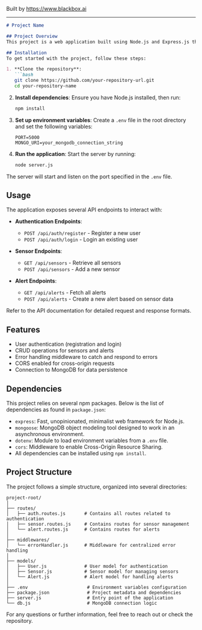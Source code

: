 
Built by https://www.blackbox.ai

---

```markdown
# Project Name

## Project Overview
This project is a web application built using Node.js and Express.js that facilitates the management and monitoring of sensors. It utilizes MongoDB for data storage and provides RESTful API endpoints for authentication, sensor management, and alert handling. The application is designed to be scalable and efficient, making it suitable for various IoT applications.

## Installation
To get started with the project, follow these steps:

1. **Clone the repository**:
   ```bash
   git clone https://github.com/your-repository-url.git
   cd your-repository-name
   ```

2. **Install dependencies**:
   Ensure you have Node.js installed, then run:
   ```bash
   npm install
   ```

3. **Set up environment variables**:
   Create a `.env` file in the root directory and set the following variables:
   ```env
   PORT=5000
   MONGO_URI=your_mongodb_connection_string
   ```

4. **Run the application**:
   Start the server by running:
   ```bash
   node server.js
   ```

The server will start and listen on the port specified in the `.env` file.

## Usage
The application exposes several API endpoints to interact with:

- **Authentication Endpoints**:
  - `POST /api/auth/register` - Register a new user
  - `POST /api/auth/login` - Login an existing user

- **Sensor Endpoints**:
  - `GET /api/sensors` - Retrieve all sensors
  - `POST /api/sensors` - Add a new sensor

- **Alert Endpoints**:
  - `GET /api/alerts` - Fetch all alerts
  - `POST /api/alerts` - Create a new alert based on sensor data

Refer to the API documentation for detailed request and response formats.

## Features
- User authentication (registration and login)
- CRUD operations for sensors and alerts
- Error handling middleware to catch and respond to errors
- CORS enabled for cross-origin requests
- Connection to MongoDB for data persistence

## Dependencies
This project relies on several npm packages. Below is the list of dependencies as found in `package.json`:

- `express`: Fast, unopinionated, minimalist web framework for Node.js.
- `mongoose`: MongoDB object modeling tool designed to work in an asynchronous environment.
- `dotenv`: Module to load environment variables from a `.env` file.
- `cors`: Middleware to enable Cross-Origin Resource Sharing.
- All dependencies can be installed using `npm install`.

## Project Structure
The project follows a simple structure, organized into several directories:

```
project-root/
│
├── routes/
│   ├── auth.routes.js       # Contains all routes related to authentication
│   ├── sensor.routes.js     # Contains routes for sensor management
│   └── alert.routes.js      # Contains routes for alerts
│
├── middlewares/
│   └── errorHandler.js      # Middleware for centralized error handling
│
├── models/
│   ├── User.js              # User model for authentication
│   ├── Sensor.js            # Sensor model for managing sensors
│   └── Alert.js             # Alert model for handling alerts
│
├── .env                      # Environment variables configuration
├── package.json              # Project metadata and dependencies
├── server.js                 # Entry point of the application
└── db.js                     # MongoDB connection logic
```

For any questions or further information, feel free to reach out or check the repository.
```